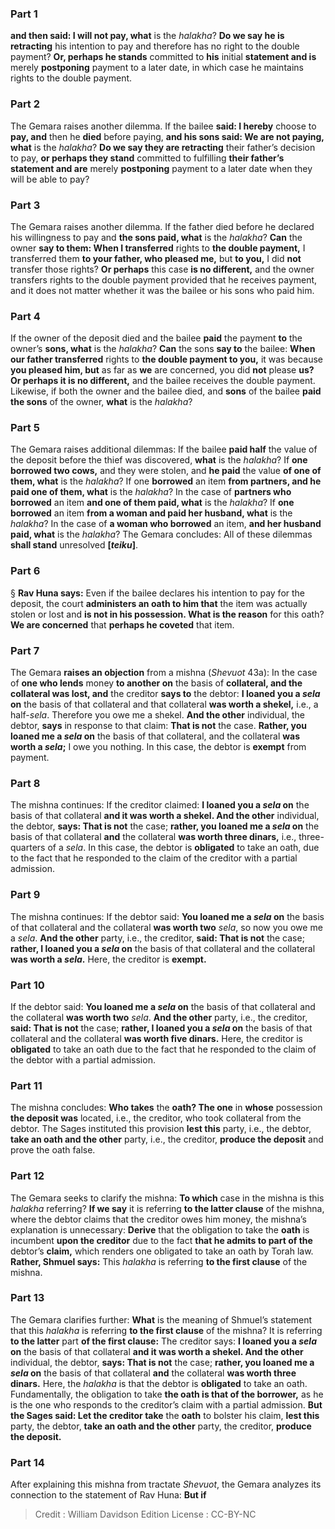 
### Part 1
<b>and then said: I will not pay, what</b> is the <i>halakha</i>? <b>Do we say he is retracting</b> his intention to pay and therefore has no right to the double payment? <b>Or, perhaps he stands</b> committed to <b>his</b> initial <b>statement and is</b> merely <b>postponing</b> payment to a later date, in which case he maintains rights to the double payment.

### Part 2
The Gemara raises another dilemma. If the bailee <b>said: I hereby</b> choose to <b>pay, and</b> then he <b>died</b> before paying, <b>and his sons said: We are not paying, what</b> is the <i>halakha</i>? <b>Do we say they are retracting</b> their father’s decision to pay, <b>or perhaps they stand</b> committed to fulfilling <b>their father’s statement and are</b> merely <b>postponing</b> payment to a later date when they will be able to pay?

### Part 3
The Gemara raises another dilemma. If the father died before he declared his willingness to pay and <b>the sons paid, what</b> is the <i>halakha</i>? <b>Can</b> the owner <b>say to them: When I transferred</b> rights to <b>the double payment,</b> I transferred them <b>to your father, who pleased me,</b> but <b>to you,</b> I did <b>not</b> transfer those rights? <b>Or perhaps</b> this case <b>is no different,</b> and the owner transfers rights to the double payment provided that he receives payment, and it does not matter whether it was the bailee or his sons who paid him.

### Part 4
If the owner of the deposit died and the bailee <b>paid</b> the payment <b>to</b> the owner’s <b>sons, what</b> is the <i>halakha</i>? <b>Can</b> the sons <b>say to</b> the bailee: <b>When our father transferred</b> rights to <b>the double payment to you,</b> it was because <b>you pleased him, but</b> as far as <b>we</b> are concerned, you did <b>not</b> please <b>us? Or perhaps it is no different,</b> and the bailee receives the double payment. Likewise, if both the owner and the bailee died, and <b>sons</b> of the bailee <b>paid the sons</b> of the owner, <b>what</b> is the <i>halakha</i>?

### Part 5
The Gemara raises additional dilemmas: If the bailee <b>paid half</b> the value of the deposit before the thief was discovered, <b>what</b> is the <i>halakha</i>? If <b>one borrowed two cows,</b> and they were stolen, and <b>he paid</b> the value <b>of one of them, what</b> is the <i>halakha</i>? If one <b>borrowed</b> an item <b>from partners, and he paid one of them, what</b> is the <i>halakha</i>? In the case of <b>partners who borrowed</b> an item <b>and one of them paid, what</b> is the <i>halakha</i>? If <b>one borrowed</b> an item <b>from a woman and paid her husband, what</b> is the <i>halakha</i>? In the case of <b>a woman who borrowed</b> an item, <b>and her husband paid, what</b> is the <i>halakha</i>? The Gemara concludes: All of these dilemmas <b>shall stand</b> unresolved <b>[<i>teiku</i>]</b>.

### Part 6
§ <b>Rav Huna says:</b> Even if the bailee declares his intention to pay for the deposit, the court <b>administers an oath to him that</b> the item was actually stolen or lost and <b>is not in his possession. What is the reason</b> for this oath? <b>We are concerned</b> that <b>perhaps he coveted</b> that item.

### Part 7
The Gemara <b>raises an objection</b> from a mishna (<i>Shevuot</i> 43a): In the case of <b>one who lends</b> money <b>to another on</b> the basis of <b>collateral, and the collateral was lost, and</b> the creditor <b>says to</b> the debtor: <b>I loaned you a <i>sela</i> on</b> the basis of that collateral and that collateral <b>was worth a shekel,</b> i.e., a half-<i>sela</i>. Therefore you owe me a shekel. <b>And the other</b> individual, the debtor, <b>says</b> in response to that claim: <b>That is not</b> the case. <b>Rather, you loaned me a <i>sela</i> on</b> the basis of that collateral, and the collateral <b>was worth a <i>sela</i>;</b> I owe you nothing. In this case, the debtor is <b>exempt</b> from payment.

### Part 8
The mishna continues: If the creditor claimed: <b>I loaned you a <i>sela</i> on</b> the basis of that collateral <b>and it was worth a shekel. And the other</b> individual, the debtor, <b>says: That is not</b> the case; <b>rather, you loaned me a <i>sela</i> on</b> the basis of that collateral <b>and</b> the collateral <b>was worth three dinars,</b> i.e., three-quarters of a <i>sela</i>. In this case, the debtor is <b>obligated</b> to take an oath, due to the fact that he responded to the claim of the creditor with a partial admission.

### Part 9
The mishna continues: If the debtor said: <b>You loaned me a <i>sela</i> on</b> the basis of that collateral and the collateral <b>was worth two</b> <i>sela</i>, so now you owe me a <i>sela</i>. <b>And the other</b> party, i.e., the creditor, <b>said: That is not</b> the case; <b>rather, I loaned you a <i>sela</i> on</b> the basis of that collateral and the collateral <b>was worth a <i>sela</i>.</b> Here, the creditor is <b>exempt.</b>

### Part 10
If the debtor said: <b>You loaned me a <i>sela</i> on</b> the basis of that collateral and the collateral <b>was worth two</b> <i>sela</i>. <b>And the other</b> party, i.e., the creditor, <b>said: That is not</b> the case; <b>rather, I loaned you a <i>sela</i> on</b> the basis of that collateral and the collateral <b>was worth five dinars.</b> Here, the creditor is <b>obligated</b> to take an oath due to the fact that he responded to the claim of the debtor with a partial admission.

### Part 11
The mishna concludes: <b>Who takes</b> the <b>oath? The one</b> in <b>whose</b> possession <b>the deposit was</b> located, i.e., the creditor, who took collateral from the debtor. The Sages instituted this provision <b>lest this</b> party, i.e., the debtor, <b>take an oath and the other</b> party, i.e., the creditor, <b>produce the deposit</b> and prove the oath false.

### Part 12
The Gemara seeks to clarify the mishna: <b>To which</b> case in the mishna is this <i>halakha</i> referring? <b>If we say</b> it is referring <b>to the latter clause</b> of the mishna, where the debtor claims that the creditor owes him money, the mishna’s explanation is unnecessary: <b>Derive</b> that the obligation to take the <b>oath</b> is incumbent <b>upon the creditor</b> due to the fact <b>that he admits to part of the</b> debtor’s <b>claim,</b> which renders one obligated to take an oath by Torah law. <b>Rather, Shmuel says:</b> This <i>halakha</i> is referring <b>to the first clause</b> of the mishna.

### Part 13
The Gemara clarifies further: <b>What</b> is the meaning of Shmuel’s statement that this <i>halakha</i> is referring <b>to the first clause</b> of the mishna? It is referring <b>to the latter</b> part <b>of the first clause:</b> The creditor says: <b>I loaned you a <i>sela</i> on</b> the basis of that collateral <b>and it was worth a shekel. And the other</b> individual, the debtor, <b>says: That is not</b> the case; <b>rather, you loaned me a <i>sela</i> on</b> the basis of that collateral <b>and</b> the collateral <b>was worth three dinars.</b> Here, the <i>halakha</i> is that the debtor is <b>obligated</b> to take an oath. Fundamentally, the obligation to take <b>the oath is that of the borrower,</b> as he is the one who responds to the creditor’s claim with a partial admission. <b>But the Sages said: Let the creditor take</b> the <b>oath</b> to bolster his claim, <b>lest this</b> party, the debtor, <b>take an oath and the other</b> party, the creditor, <b>produce the deposit.</b>

### Part 14
After explaining this mishna from tractate <i>Shevuot</i>, the Gemara analyzes its connection to the statement of Rav Huna: <b>But if</b>

>Credit : William Davidson Edition
>License : CC-BY-NC